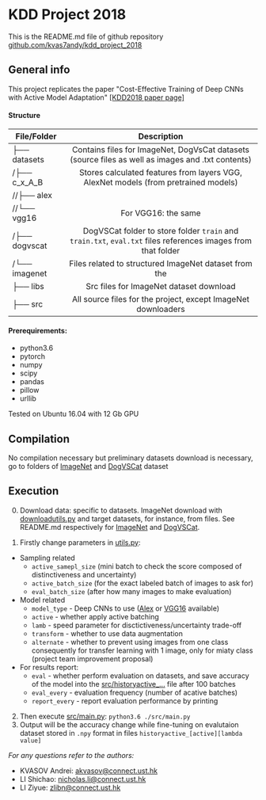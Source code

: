 # KDD Project 2018
This is the README.md file of github repository [github.com/kvas7andy/kdd_project_2018](https://github.com/kvas7andy/kdd_project_2018)

## General info

This project replicates the paper "Cost-Effective Training of Deep CNNs with Active Model Adaptation" [[KDD2018 paper page]](https://www.kdd.org/kdd2018/accepted-papers/view/cost-effective-training-of-deep-cnns-with-active-model-adaptation)

#### Structure

| File/Folder          | Description           | 
| ------------- |:-------------:| 
| ├── datasets       | Contains files for ImageNet, DogVsCat datasets (source files as well as images and .txt contents) | 
| /├── c_x_A_B      | Stores calculated features from layers VGG, AlexNet models (from pretrained models)       |   
|  //├── alex  |      |  For AlexNet: Will store trasfromations c_A, c_B and Sc_A2B (refering the [paper](https://www.kdd.org/kdd2018/accepted-papers/view/cost-effective-training-of-deep-cnns-with-active-model-adaptation) notation)
|  //└── vgg16  |   For VGG16: the same   |
|  /├── dogvscat   |   DogVSCat folder  to store folder `train` and `train.txt`, `eval.txt` files references images from that folder |
|  /└── imagenet  | Files related to structured ImageNet dataset from the      |
|  ├── libs    | Src files for ImageNet dataset download     | 
|  ├── src   |  All source files for the project, except ImageNet downloaders   | 

#### Prerequirements:
* python3.6
* pytorch
* numpy
* scipy
* pandas
* pillow
* urllib

Tested on Ubuntu 16.04 with 12 Gb GPU

## Compilation
No compilation necessary  but preliminary datasets download is necessary, go to folders of [ImageNet](datasets/imagenet) and [DogVSCat](datasets/dogvscat) dataset

## Execution

0. Download data: specific to datasets. ImageNet download with [downloadutils.py](downloadutils.py) and target datasets, for instance, from files. See README.md respectively for [ImageNet](datasets/dogvscat/README.md) and [DogVSCat](datasets/imagenet/README.md).

1. Firstly change parameters in [utils.py](src/utils.py):

* Sampling related
  * `active_samepl_size` (mini batch to check the score composed of distinctiveness and uncertainty)
  * `active_batch_size` (for the exact labeled batch of images to ask for)
  * `eval_batch_size` (after how many images to make evaluation)
* Model related
  * `model_type` - Deep CNNs to use ([Alex](https://papers.nips.cc/paper/4824-imagenet-classification-with-deep-convolutional-neural-networks.pdf) or [VGG16](https://arxiv.org/abs/1409.1556) available)
  * `active` - whether apply active batching
  * `lamb` - speed parameter for disctictiveness/uncertainty trade-off
  * `transform` - whether to use data augmentation
  * `alternate` - whether to prevent using images from one class consequently for transfer learning with 1 image, only for miaty class (project team improvement proposal)
* For results report:
  * `eval` - whether perform evaluation on datasets, and save accuracy of the model into the [src/historyactive_...](src/historyactive_...) file after 100 batches
  * `eval_every` - evaluation frequency (number of acative batches)
  * `report_every` - report evaluation performance by printing
  
2. Then execute [src/main.py](src/main.py): `python3.6 ./src/main.py`
3. Output will be the accuracy change while fine-tuning on evalutaion dataset stored in `.npy` format in files `historyactive_[active][lambda value]`

*For any questions refer to the authors:*

* KVASOV Andrei: akvasov@connect.ust.hk
* LI Shichao: nicholas.li@connect.ust.hk
* LI Ziyue: zlibn@connect.ust.hk 
